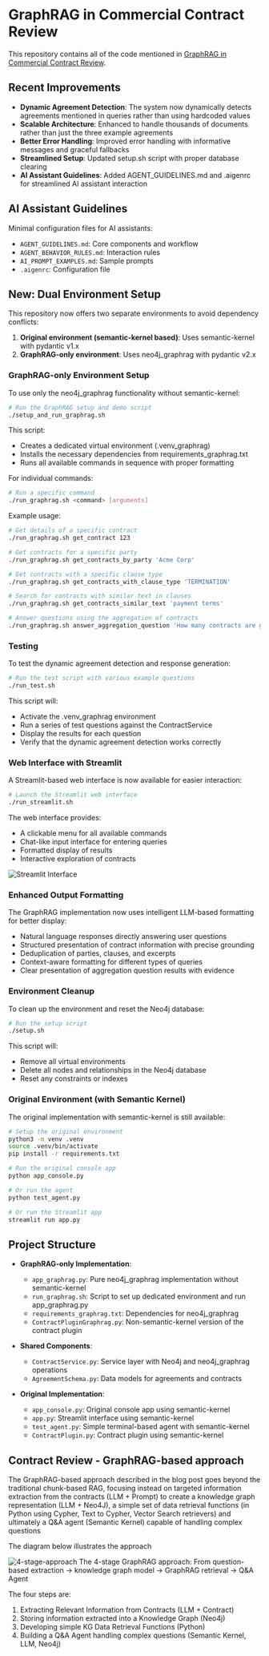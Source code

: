 # GraphRAG in Commercial Contract Review

This repository contains all of the code mentioned in [GraphRAG in Commercial Contract Review](https://medium.com/@edward.sandoval.2000/graphrag-in-commercial-contract-review-7d4a6caa6eb5).

## Recent Improvements
- **Dynamic Agreement Detection**: The system now dynamically detects agreements mentioned in queries rather than using hardcoded values
- **Scalable Architecture**: Enhanced to handle thousands of documents rather than just the three example agreements
- **Better Error Handling**: Improved error handling with informative messages and graceful fallbacks
- **Streamlined Setup**: Updated setup.sh script with proper database clearing
- **AI Assistant Guidelines**: Added AGENT_GUIDELINES.md and .aigenrc for streamlined AI assistant interaction

## AI Assistant Guidelines

Minimal configuration files for AI assistants:

- `AGENT_GUIDELINES.md`: Core components and workflow
- `AGENT_BEHAVIOR_RULES.md`: Interaction rules
- `AI_PROMPT_EXAMPLES.md`: Sample prompts
- `.aigenrc`: Configuration file

## New: Dual Environment Setup

This repository now offers two separate environments to avoid dependency conflicts:

1. **Original environment (semantic-kernel based)**: Uses semantic-kernel with pydantic v1.x
2. **GraphRAG-only environment**: Uses neo4j_graphrag with pydantic v2.x

### GraphRAG-only Environment Setup

To use only the neo4j_graphrag functionality without semantic-kernel:

```bash
# Run the GraphRAG setup and demo script
./setup_and_run_graphrag.sh
```

This script:
- Creates a dedicated virtual environment (.venv_graphrag)
- Installs the necessary dependencies from requirements_graphrag.txt
- Runs all available commands in sequence with proper formatting

For individual commands:
```bash
# Run a specific command
./run_graphrag.sh <command> [arguments]
```

Example usage:
```bash
# Get details of a specific contract
./run_graphrag.sh get_contract 123

# Get contracts for a specific party
./run_graphrag.sh get_contracts_by_party 'Acme Corp'

# Get contracts with a specific clause type
./run_graphrag.sh get_contracts_with_clause_type 'TERMINATION'

# Search for contracts with similar text in clauses
./run_graphrag.sh get_contracts_similar_text 'payment terms'

# Answer questions using the aggregation of contracts
./run_graphrag.sh answer_aggregation_question 'How many contracts are governed by Delaware law?'
```

### Testing

To test the dynamic agreement detection and response generation:

```bash
# Run the test script with various example questions
./run_test.sh
```

This script will:
- Activate the .venv_graphrag environment
- Run a series of test questions against the ContractService
- Display the results for each question
- Verify that the dynamic agreement detection works correctly

### Web Interface with Streamlit

A Streamlit-based web interface is now available for easier interaction:

```bash
# Launch the Streamlit web interface
./run_streamlit.sh
```

The web interface provides:
- A clickable menu for all available commands
- Chat-like input interface for entering queries
- Formatted display of results
- Interactive exploration of contracts

![Streamlit Interface](images/streamlit_view.png)

### Enhanced Output Formatting

The GraphRAG implementation now uses intelligent LLM-based formatting for better display:

- Natural language responses directly answering user questions
- Structured presentation of contract information with precise grounding
- Deduplication of parties, clauses, and excerpts
- Context-aware formatting for different types of queries
- Clear presentation of aggregation question results with evidence

### Environment Cleanup

To clean up the environment and reset the Neo4j database:

```bash
# Run the setup script
./setup.sh
```

This script will:
- Remove all virtual environments
- Delete all nodes and relationships in the Neo4j database
- Reset any constraints or indexes

### Original Environment (with Semantic Kernel)

The original implementation with semantic-kernel is still available:

```bash
# Setup the original environment
python3 -m venv .venv
source .venv/bin/activate
pip install -r requirements.txt

# Run the original console app
python app_console.py

# Or run the agent
python test_agent.py

# Or run the Streamlit app
streamlit run app.py
```

## Project Structure

- **GraphRAG-only Implementation**:
  - `app_graphrag.py`: Pure neo4j_graphrag implementation without semantic-kernel
  - `run_graphrag.sh`: Script to set up dedicated environment and run app_graphrag.py
  - `requirements_graphrag.txt`: Dependencies for neo4j_graphrag
  - `ContractPluginGraphrag.py`: Non-semantic-kernel version of the contract plugin

- **Shared Components**:
  - `ContractService.py`: Service layer with Neo4j and neo4j_graphrag operations
  - `AgreementSchema.py`: Data models for agreements and contracts

- **Original Implementation**:
  - `app_console.py`: Original console app using semantic-kernel
  - `app.py`: Streamlit interface using semantic-kernel
  - `test_agent.py`: Simple terminal-based agent with semantic-kernel
  - `ContractPlugin.py`: Contract plugin using semantic-kernel

## Contract Review - GraphRAG-based approach

The GraphRAG-based approach described in the blog post goes beyond the traditional chunk-based RAG, focusing instead on targeted information extraction from the contracts (LLM + Prompt) to create a knowledge graph representation (LLM + Neo4J), a simple set of data retrieval functions (in Python using Cypher, Text to Cypher, Vector Search retrievers) and ultimately a Q&A agent (Semantic Kernel) capable of handling complex questions

The diagram below illustrates the approach

![4-stage-approach](./images/4-stage-approach%20.png)
The 4-stage GraphRAG approach: From question-based extraction -> knowledge graph model -> GraphRAG retrieval -> Q&A Agent


The four steps are:
1. Extracting Relevant Information from Contracts (LLM + Contract)
2. Storing information extracted into a Knowledge Graph (Neo4j)
3. Developing simple KG Data Retrieval Functions (Python)
4. Building a Q&A Agent handling complex questions (Semantic Kernel, LLM, Neo4j)

